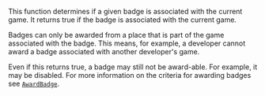 This function determines if a given badge is associated with the current
game. It returns true if the badge is associated with the current game.

Badges can only be awarded from a place that is part of the game
associated with the badge. This means, for example, a developer cannot
award a badge associated with another developer's game.

Even if this returns true, a badge may still not be award-able. For
example, it may be disabled. For more information on the criteria for
awarding badges see [`AwardBadge`](https://create.roblox.com/docs/reference/engine/classes/BadgeService#AwardBadge).